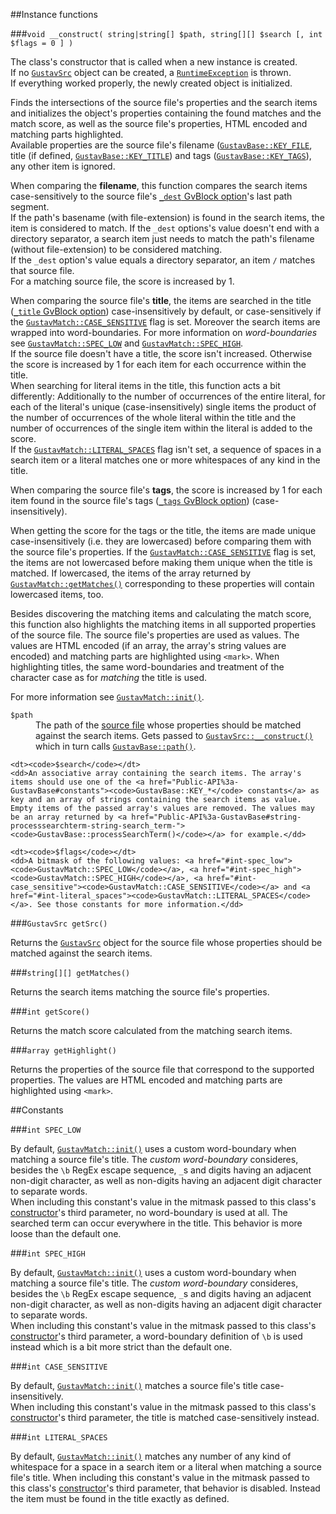 ##Instance functions

###`void __construct( string|string[] $path, string[][] $search [, int $flags = 0 ] )`

The class's constructor that is called when a new instance is created.  
If no [`GustavSrc`](API#gustavsrc) object can be created, a [`RuntimeException`](http://php.net/manual/en/class.runtimeexception.php) is thrown.  
If everything worked properly, the newly created object is initialized.

Finds the intersections of the source file's properties and the search items and initializes the object's properties containing the found matches and the match score, as well as the source file's properties, HTML encoded and matching parts highlighted.  
Available properties are the source file's filename ([`GustavBase::KEY_FILE`](Public-API%3s-GustavBase#string-key_file), title (if defined, [`GustavBase::KEY_TITLE`](Public-API%3s-GustavBase#string-key_title)) and tags ([`GustavBase::KEY_TAGS`](Public-API%3s-GustavBase#string-key_tags)), any other item is ignored.

When comparing the **filename**, this function compares the search items case-sensitively to the source file's [`_dest` GvBlock option](Gustav-core-options#_dest)'s last path segment.  
If the path's basename (with file-extension) is found in the search items, the item is considered to match. If the `_dest` options's value doesn't end with a directory separator, a search item just needs to match the path's filename (without file-extension) to be considered matching.  
If the `_dest` option's value equals a directory separator, an item `/` matches that source file.  
For a matching source file, the score is increased by 1.

When comparing the source file's **title**, the items are searched in the title ([`_title` GvBlock option](Gustav-core-options#_title)) case-insensitively by default, or case-sensitively if the [`GustavMatch::CASE_SENSITIVE`](#int-case_sensitive) flag is set. Moreover the search items are wrapped into word-boundaries. For more information on *word-boundaries* see [`GustavMatch::SPEC_LOW`](#int-spec_low) and [`GustavMatch::SPEC_HIGH`](#int-spec_high).  
If the source file doesn't have a title, the score isn't increased. Otherwise the score is increased by 1 for each item for each occurrence within the title.  
When searching for literal items in the title, this function acts a bit differently: Additionally to the number of occurrences of the entire literal, for each of the literal's unique (case-insensitively) single items the product of the number of occurrences of the whole literal within the title and the number of occurrences of the single item within the literal is added to the score.  
If the [`GustavMatch::LITERAL_SPACES`](#int-literal_spaces) flag isn't set, a sequence of spaces in a search item or a literal matches one or more whitespaces of any kind in the title.

When comparing the source file's **tags**, the score is increased by 1 for each item found in the source file's tags ([`_tags` GvBlock option](Gustav-core-options#_tags)) (case-insensitively).

When getting the score for the tags or the title, the items are made unique case-insensitively (i.e. they are lowercased) before comparing them with the source file's properties. If the [`GustavMatch::CASE_SENSITIVE`](Public-API%3a-GustavMatch#int-case_sensitive) flag is set, the items are not lowercased before making them unique when the title is matched. If lowercased, the items of the array returned by [`GustavMatch::getMatches()`](#string-getmatches) corresponding to these properties will contain lowercased items, too.

Besides discovering the matching items and calculating the match score, this function also highlights the matching items in all supported properties of the source file. The source file's properties are used as values. The values are HTML encoded (if an array, the array's string values are encoded) and matching parts are highlighted using `<mark>`. When highlighting titles, the same word-boundaries and treatment of the character case as for *matching* the title is used.

For more information see [`GustavMatch::init()`](Dev-API%3a-GustavMatch#private-void-init).

<dl>
    <dt><code>$path</code></dt>
    <dd>The path of the <a href="Source-files">source file</a> whose properties should be matched against the search items. Gets passed to <a href="Public-API%3a-GustavSrc#void-__construct-stringstring-path-"><code>GustavSrc::__construct()</code></a> which in turn calls <a href="Private-API%3a-GustavBase#string-path-stringstring-path_segment--stringstring-path_segment--stringstring---"><code>GustavBase::path()</code></a>.</dd>
    
    <dt><code>$search</code></dt>
    <dd>An associative array containing the search items. The array's items should use one of the <a href="Public-API%3a-GustavBase#constants"><code>GustavBase::KEY_*</code> constants</a> as key and an array of strings containing the search items as value. Empty items of the passed array's values are removed. The values may be an array returned by <a href="Public-API%3a-GustavBase#string-processsearchterm-string-search_term-"><code>GustavBase::processSearchTerm()</code></a> for example.</dd>
    
    <dt><code>$flags</code></dt>
    <dd>A bitmask of the following values: <a href="#int-spec_low"><code>GustavMatch::SPEC_LOW</code></a>, <a href="#int-spec_high"><code>GustavMatch::SPEC_HIGH</code></a>, <a href="#int-case_sensitive"><code>GustavMatch::CASE_SENSITIVE</code></a> and <a href="#int-literal_spaces"><code>GustavMatch::LITERAL_SPACES</code></a>. See those constants for more information.</dd>
</dl>

###`GustavSrc getSrc()`

Returns the [`GustavSrc`](API#gustavsrc) object for the source file whose properties should be matched against the search items.

###`string[][] getMatches()`

Returns the search items matching the source file's properties.

###`int getScore()`

Returns the match score calculated from the matching search items.

###`array getHighlight()`

Returns the properties of the source file that correspond to the supported properties. The values are HTML encoded and matching parts are highlighted using `<mark>`.



##Constants

###`int SPEC_LOW`

By default, [`GustavMatch::init()`](Dev-API%3a-GustavMatch#private-void-init) uses a custom word-boundary when matching a source file's title. The *custom word-boundary* consideres, besides the `\b` RegEx escape sequence, `_`s and digits having an adjacent non-digit character, as well as non-digits having an adjacent digit character to separate words.  
When including this constant's value in the mitmask passed to this class's [constructor](Public-API%3a-GustavMatch#void-__construct-stringstring-path-string-search--int-flags--0--)'s third parameter, no word-boundary is used at all. The searched term can occur everywhere in the title. This behavior is more loose than the default one.

###`int SPEC_HIGH`

By default, [`GustavMatch::init()`](Dev-API%3a-GustavMatch#private-void-init) uses a custom word-boundary when matching a source file's title. The *custom word-boundary* consideres, besides the `\b` RegEx escape sequence, `_`s and digits having an adjacent non-digit character, as well as non-digits having an adjacent digit character to separate words.  
When including this constant's value in the mitmask passed to this class's [constructor](Public-API%3a-GustavMatch#void-__construct-stringstring-path-string-search--int-flags--0--)'s third parameter, a word-boundary definition of `\b` is used instead which is a bit more strict than the default one.

###`int CASE_SENSITIVE`

By default, [`GustavMatch::init()`](Dev-API%3a-GustavMatch#private-void-init) matches a source file's title case-insensitively.  
When including this constant's value in the mitmask passed to this class's [constructor](Public-API%3a-GustavMatch#void-__construct-stringstring-path-string-search--int-flags--0--)'s third parameter, the title is matched case-sensitively instead.

###`int LITERAL_SPACES`

By default, [`GustavMatch::init()`](Dev-API%3a-GustavMatch#private-void-init) matches any number of any kind of whitespace for a space in a search item or a literal when matching a source file's title.
When including this constant's value in the mitmask passed to this class's [constructor](Public-API%3a-GustavMatch#void-__construct-stringstring-path-string-search--int-flags--0--)'s third parameter, that behavior is disabled. Instead the item must be found in the title exactly as defined.